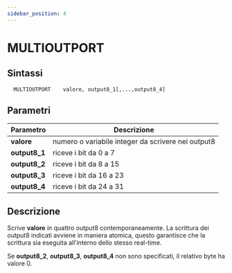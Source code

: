 ```yaml
---
sidebar_position: 4
---
```


# MULTIOUTPORT 

## Sintassi

  ```
 	MULTIOUTPORT 	valore, output8_1[,...,output8_4]
  ```

## Parametri
|Parametro                | Descrizione                                                 |                
|-------------------------|-------------------------------------------------------------|     
| **valore**              | numero o variabile integer da scrivere nei output8          |
| **output8_1**           | riceve i bit da 0 a 7                                       |               
| **output8_2**           | riceve i bit da 8 a 15                                      |               
| **output8_3**           | riceve i bit da 16 a 23                                     |               
| **output8_4**           | riceve i bit da 24 a 31                                     |          

## Descrizione
Scrive **valore** in quattro output8 contemporaneamente. La scrittura dei output8 indicati avviene in maniera atomica, questo garantisce che la scrittura sia eseguita all’interno dello stesso real-time. 

Se **output8_2**, **output8_3**, **output8_4** non sono specificati, il relativo byte ha valore 0.



